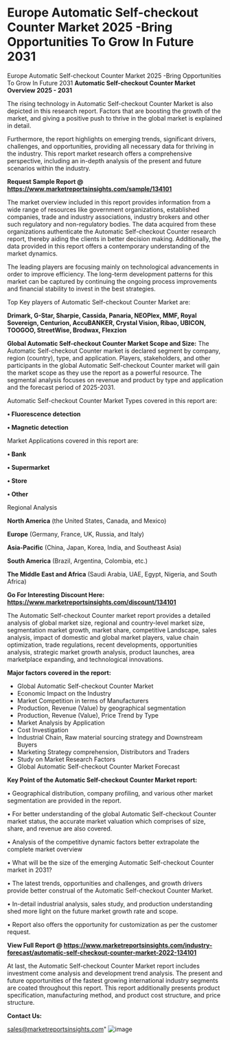# Europe Automatic Self-checkout Counter Market 2025 -Bring Opportunities To Grow In Future 2031
Europe Automatic Self-checkout Counter Market 2025 -Bring Opportunities To Grow In Future 2031
<Strong> Automatic Self-checkout Counter Market Overview 2025 - 2031</strong>

The rising technology in Automatic Self-checkout Counter Market is also depicted in this research report. Factors that are boosting the growth of the market, and giving a positive push to thrive in the global market is explained in detail.

Furthermore, the report highlights on emerging trends, significant drivers, challenges, and opportunities, providing all necessary data for thriving in the industry. This report market research offers a comprehensive perspective, including an in-depth analysis of the present and future scenarios within the industry.

<strong>Request Sample Report @ <a href=https://www.marketreportsinsights.com/sample/134101>https://www.marketreportsinsights.com/sample/134101</a></strong>

The market overview included in this report provides information from a wide range of resources like government organizations, established companies, trade and industry associations, industry brokers and other such regulatory and non-regulatory bodies. The data acquired from these organizations authenticate the Automatic Self-checkout Counter research report, thereby aiding the clients in better decision making. Additionally, the data provided in this report offers a contemporary understanding of the market dynamics.

The leading players are focusing mainly on technological advancements in order to improve efficiency. The long-term development patterns for this market can be captured by continuing the ongoing process improvements and financial stability to invest in the best strategies.

Top Key players of Automatic Self-checkout Counter Market are:

<strong>Drimark, G-Star, Sharpie, Cassida, Panaria, NEOPlex, MMF, Royal Sovereign, Centurion, AccuBANKER, Crystal Vision, Ribao, UBICON, TOOGOO, StreetWise, Brodwax, Flexzion</strong>

<strong><b>Global Automatic Self-checkout Counter Market Scope and Size:</b></strong>
The Automatic Self-checkout Counter market is declared segment by company, region (country), type, and application. Players, stakeholders, and other participants in the global Automatic Self-checkout Counter market will gain the market scope as they use the report as a powerful resource. The segmental analysis focuses on revenue and product by type and application and the forecast period of 2025-2031.

Automatic Self-checkout Counter Market Types covered in this report are:

<strong>• Fluorescence detection

• Magnetic detection</strong>

Market Applications covered in this report are:

<strong>• Bank

• Supermarket

• Store

• Other</strong> 

Regional Analysis

<strong>North America</strong> (the United States, Canada, and Mexico)

<strong>Europe</strong> (Germany, France, UK, Russia, and Italy)

<strong>Asia-Pacific</strong> (China, Japan, Korea, India, and Southeast Asia)

<strong>South America</strong> (Brazil, Argentina, Colombia, etc.)

<strong>The Middle East and Africa</strong> (Saudi Arabia, UAE, Egypt, Nigeria, and South Africa)

<strong>Go For Interesting Discount Here: <a href=https://www.marketreportsinsights.com/discount/134101>https://www.marketreportsinsights.com/discount/134101</a></strong>

The Automatic Self-checkout Counter market report provides a detailed analysis of global market size, regional and country-level market size, segmentation market growth, market share, competitive Landscape, sales analysis, impact of domestic and global market players, value chain optimization, trade regulations, recent developments, opportunities analysis, strategic market growth analysis, product launches, area marketplace expanding, and technological innovations.

<strong><b>Major factors covered in the report:</b></strong>
<ul>
  <li>Global Automatic Self-checkout Counter Market </li>
  <li>Economic Impact on the Industry</li>
  <li>Market Competition in terms of Manufacturers</li>
  <li>Production, Revenue (Value) by geographical segmentation</li>
  <li>Production, Revenue (Value), Price Trend by Type</li>
  <li>Market Analysis by Application</li>
  <li>Cost Investigation</li>
  <li>Industrial Chain, Raw material sourcing strategy and Downstream Buyers</li>
  <li>Marketing Strategy comprehension, Distributors and Traders</li>
  <li>Study on Market Research Factors</li>
  <li>Global Automatic Self-checkout Counter Market Forecast</li>
</ul>

<strong><b>Key Point of the Automatic Self-checkout Counter Market report:</b></strong>

• Geographical distribution, company profiling, and various other market segmentation are provided in the report.

• For better understanding of the global Automatic Self-checkout Counter market status, the accurate market valuation which comprises of size, share, and revenue are also covered.

• Analysis of the competitive dynamic factors better extrapolate the complete market overview

• What will be the size of the emerging Automatic Self-checkout Counter market in 2031?

• The latest trends, opportunities and challenges, and growth drivers provide better construal of the Automatic Self-checkout Counter Market.

• In-detail industrial analysis, sales study, and production understanding shed more light on the future market growth rate and scope.

• Report also offers the opportunity for customization as per the customer request.

<strong><b>View Full Report @ <a href=https://www.marketreportsinsights.com/industry-forecast/automatic-self-checkout-counter-market-2022-134101>https://www.marketreportsinsights.com/industry-forecast/automatic-self-checkout-counter-market-2022-134101</a></b></strong>


At last, the Automatic Self-checkout Counter Market report includes investment come analysis and development trend analysis. The present and future opportunities of the fastest growing international industry segments are coated throughout this report. This report additionally presents product specification, manufacturing method, and product cost structure, and price structure.

<strong>Contact Us:</strong>

sales@marketreportsinsights.com"
![image](https://github.com/user-attachments/assets/339f5deb-cdf1-4f4d-bbd5-cc9594b41c52)
